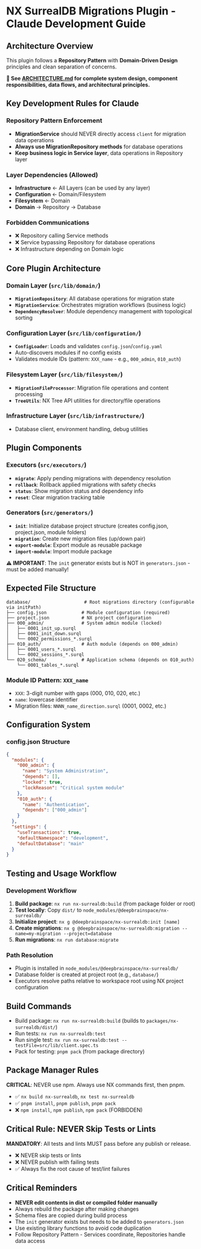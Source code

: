 # NX SurrealDB Migrations Plugin - Claude Development Guide

## Architecture Overview

This plugin follows a **Repository Pattern** with **Domain-Driven Design** principles and clean separation of concerns.

**📖 See [ARCHITECTURE.md](./ARCHITECTURE.md) for complete system design, component responsibilities, data flows, and architectural principles.**

## Key Development Rules for Claude

### **Repository Pattern Enforcement**
- **MigrationService** should NEVER directly access `client` for migration data operations
- **Always use MigrationRepository methods** for database operations
- **Keep business logic in Service layer**, data operations in Repository layer

### **Layer Dependencies (Allowed)**
- **Infrastructure** ← All Layers (can be used by any layer)
- **Configuration** ← Domain/Filesystem  
- **Filesystem** ← Domain
- **Domain** → Repository → Database

### **Forbidden Communications**
- ❌ Repository calling Service methods
- ❌ Service bypassing Repository for database operations
- ❌ Infrastructure depending on Domain logic

## Core Plugin Architecture

### **Domain Layer** (`src/lib/domain/`)
- **`MigrationRepository`**: All database operations for migration state
- **`MigrationService`**: Orchestrates migration workflows (business logic)
- **`DependencyResolver`**: Module dependency management with topological sorting

### **Configuration Layer** (`src/lib/configuration/`)
- **`ConfigLoader`**: Loads and validates `config.json`/`config.yaml`
- Auto-discovers modules if no config exists
- Validates module IDs (pattern: `XXX_name` - e.g., `000_admin`, `010_auth`)

### **Filesystem Layer** (`src/lib/filesystem/`)
- **`MigrationFileProcessor`**: Migration file operations and content processing
- **`TreeUtils`**: NX Tree API utilities for directory/file operations

### **Infrastructure Layer** (`src/lib/infrastructure/`)
- Database client, environment handling, debug utilities

## Plugin Components

### **Executors** (`src/executors/`)
- **`migrate`**: Apply pending migrations with dependency resolution
- **`rollback`**: Rollback applied migrations with safety checks  
- **`status`**: Show migration status and dependency info
- **`reset`**: Clear migration tracking table

### **Generators** (`src/generators/`)
- **`init`**: Initialize database project structure (creates config.json, project.json, module folders)
- **`migration`**: Create new migration files (up/down pair)
- **`export-module`**: Export module as reusable package
- **`import-module`**: Import module package

**⚠️ IMPORTANT**: The `init` generator exists but is NOT in `generators.json` - must be added manually!

## Expected File Structure

```
database/                    # Root migrations directory (configurable via initPath)
├── config.json             # Module configuration (required)
├── project.json            # NX project configuration
├── 000_admin/              # System admin module (locked)
│   ├── 0001_init_up.surql
│   ├── 0001_init_down.surql
│   └── 0002_permissions_*.surql
├── 010_auth/               # Auth module (depends on 000_admin)
│   ├── 0001_users_*.surql
│   └── 0002_sessions_*.surql
└── 020_schema/             # Application schema (depends on 010_auth)
    └── 0001_tables_*.surql
```

### **Module ID Pattern**: `XXX_name`
- `XXX`: 3-digit number with gaps (000, 010, 020, etc.)
- `name`: lowercase identifier
- Migration files: `NNNN_name_direction.surql` (0001, 0002, etc.)

## Configuration System

### **config.json Structure**
```json
{
  "modules": {
    "000_admin": {
      "name": "System Administration",
      "depends": [],
      "locked": true,
      "lockReason": "Critical system module"
    },
    "010_auth": {
      "name": "Authentication",
      "depends": ["000_admin"]
    }
  },
  "settings": {
    "useTransactions": true,
    "defaultNamespace": "development",
    "defaultDatabase": "main"
  }
}
```

## Testing and Usage Workflow

### **Development Workflow**
1. **Build package**: `nx run nx-surrealdb:build` (from package folder or root)
2. **Test locally**: Copy `dist/` to `node_modules/@deepbrainspace/nx-surrealdb/`
3. **Initialize project**: `nx g @deepbrainspace/nx-surrealdb:init [name]`
4. **Create migrations**: `nx g @deepbrainspace/nx-surrealdb:migration --name=my-migration --project=database`
5. **Run migrations**: `nx run database:migrate`

### **Path Resolution**
- Plugin is installed in `node_modules/@deepbrainspace/nx-surrealdb/`
- Database folder is created at project root (e.g., `database/`)
- Executors resolve paths relative to workspace root using NX project configuration

## Build Commands

- Build package: `nx run nx-surrealdb:build` (builds to `packages/nx-surrealdb/dist/`)
- Run tests: `nx run nx-surrealdb:test`
- Run single test: `nx run nx-surrealdb:test --testFile=src/lib/client.spec.ts`
- Pack for testing: `pnpm pack` (from package directory)

## Package Manager Rules
**CRITICAL**: NEVER use npm. Always use NX commands first, then pnpm.
- ✅ `nx build nx-surrealdb`, `nx test nx-surrealdb` 
- ✅ `pnpm install`, `pnpm publish`, `pnpm pack`
- ❌ `npm install`, `npm publish`, `npm pack` (FORBIDDEN)

## Critical Rule: NEVER Skip Tests or Lints
**MANDATORY**: All tests and lints MUST pass before any publish or release.
- ❌ NEVER skip tests or lints
- ❌ NEVER publish with failing tests  
- ✅ Always fix the root cause of test/lint failures

## Critical Reminders

- **NEVER edit contents in dist or compiled folder manually**
- Always rebuild the package after making changes
- Schema files are copied during build process
- The `init` generator exists but needs to be added to `generators.json`
- Use existing library functions to avoid code duplication
- Follow Repository Pattern - Services coordinate, Repositories handle data access